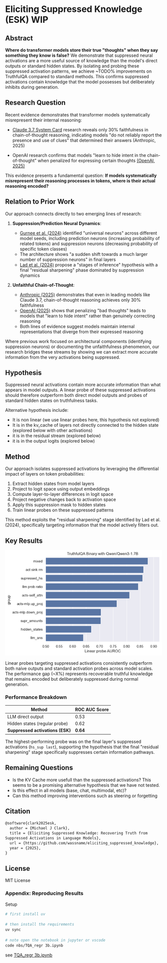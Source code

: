 # Eliciting Suppressed Knowledge (ESK) WIP

## Abstract
**Where do transformer models store their true "thoughts" when they say something they know is false?** We demonstrate that suppressed neural activations are a more useful source of knowledge than the model's direct outputs or standard hidden states. By isolating and probing these suppressed activation patterns, we achieve ~TODO% improvements on TruthfulQA compared to standard methods. This confirms suppressed activations contain knowledge that the model possesses but deliberately inhibits during generation.

## Research Question
Recent evidence demonstrates that transformer models systematically misrepresent their internal reasoning:

- [Claude 3.7 System Card](https://assets.anthropic.com/m/785e231869ea8b3b/original/claude-3-7-sonnet-system-card.pdf) research reveals only 30% faithfulness in chain-of-thought reasoning, indicating models "do not reliably report the presence and use of clues" that determined their answers (Anthropic, 2025)

- OpenAI research confirms that models "learn to hide intent in the chain-of-thought" when penalized for expressing certain thoughts [(OpenAI, 2025)](https://cdn.openai.com/pdf/34f2ada6-870f-4c26-9790-fd8def56387f/CoT_Monitoring.pdf)

This evidence presents a fundamental question: **If models systematically misrepresent their reasoning processes in tokens, where is their actual reasoning encoded?**


## Relation to Prior Work

Our approach connects directly to two emerging lines of research:

1. **Suppression/Prediction Neural Dynamics**:
   - [Gurnee et al. (2024)](https://arxiv.org/abs/2401.12181) identified "universal neurons" across different model seeds, including prediction neurons (increasing probability of related tokens) and suppression neurons (decreasing probability of specific token classes)
   - The architecture shows "a sudden shift towards a much larger number of suppression neurons" in final layers
   - [Lad et al. (2024)](https://arxiv.org/html/2406.19384v1) propose a "stages of inference" hypothesis with a final "residual sharpening" phase dominated by suppression dynamics

2. **Unfaithful Chain-of-Thought**:
   - [Anthropic (2025)](https://assets.anthropic.com/m/785e231869ea8b3b/original/claude-3-7-sonnet-system-card.pdf) demonstrates that even in leading models like Claude 3.7, chain-of-thought reasoning achieves only 30% faithfulness
   - [OpenAI (2025)](https://cdn.openai.com/pdf/34f2ada6-870f-4c26-9790-fd8def56387f/CoT_Monitoring.pdf) shows that penalizing "bad thoughts" leads to models that "learn to hide intent" rather than genuinely correcting reasoning
   - Both lines of evidence suggest models maintain internal representations that diverge from their expressed reasoning

Where previous work focused on architectural components (identifying suppression neurons) or documenting the unfaithfulness phenomenon, our research bridges these streams by showing we can extract more accurate information from the very activations being suppressed.

## Hypothesis
Suppressed neural activations contain more accurate information than what appears in model outputs. A linear probe of these suppressed activations should therefore outperform both direct model outputs and probes of standard hidden states on truthfulness tasks.

Alternative hypothesis include:
- It is non linear (we use linear probes here, this hypothesis not explored)
- It is in the kv_cache of layers not directly connected to the hidden state (explored below with other activations)
- it is in the residual stream (explored below)
- it is in the output logits (explored below)

## Method
Our approach isolates suppressed activations by leveraging the differential impact of layers on token probabilities:

1. Extract hidden states from model layers
2. Project to logit space using output embeddings
3. Compute layer-to-layer differences in logit space
4. Project negative changes back to activation space
5. Apply this suppression mask to hidden states
6. Train linear probes on these suppressed patterns

This method exploits the "residual sharpening" stage identified by Lad et al. (2024), specifically targeting information that the model actively filters out.

## Key Results

![TruthfulQA Performance Comparison](figs/truthfulqa_Qwen_Qwen3-1.7B.png)

Linear probes targeting suppressed activations consistently outperform both naive outputs and standard activation probes across model scales. The performance gap (~X%) represents recoverable truthful knowledge that remains encoded but deliberately suppressed during normal generation.

### Performance Breakdown
| Method | ROC AUC Score |
|--------|---------------|
| LLM direct output | 0.53 |
| Hidden states (regular probe) | 0.62 |
| **Suppressed activations (ESK)** | **0.64** |

The highest-performing probe was on the final layer's suppressed activations (`hs_sup last`), supporting the hypothesis that the final "residual sharpening" stage specifically suppresses certain information pathways.

## Remaining Questions

- Is the KV Cache more usefull than the suppressed activations? This seems to be a promising alternative hypothesis that we have not tested.
- Is this effect in all models (base, chat, multimodal, etc)?
- Can this method improving interventions such as steering or forgetting

## Citation

```
@software{clark2025esk,
  author = {Michael J Clark},
  title = {Eliciting Suppressed Knowledge: Recovering Truth from Suppressed Activations in Language Models},
  url = {https://github.com/wassname/eliciting_suppressed_knowledge},
  year = {2025},
}
```

## License
MIT License


### Appendix: Reproducing Results


Setup

```sh
# first install uv

# then install the requirements
uv sync

# note open the notebook in jupyter or vscode
code nbs/TQA_regr 3b.ipynb

```

see [TQA_regr 3b.ipynb](nbs/TQA_regr%203b.ipynb)
